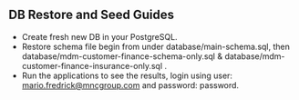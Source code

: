 ## DB Restore and Seed Guides

- Create fresh new DB in your PostgreSQL.
- Restore schema file begin from under database/main-schema.sql, then database/mdm-customer-finance-schema-only.sql &  database/mdm-customer-finance-insurance-only.sql .
- Run the applications to see the results, login using user: mario.fredrick@mncgroup.com and password: password.